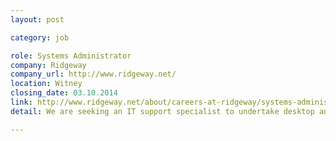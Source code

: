 ```yaml
---
layout: post

category: job

role: Systems Administrator
company: Ridgeway
company_url: http://www.ridgeway.net/
location: Witney
closing_date: 03.10.2014
link: http://www.ridgeway.net/about/careers-at-ridgeway/systems-administrator-job-vacancy
detail: We are seeking an IT support specialist to undertake desktop and server support within a diverse and fast-paced agency environment.

---
```

